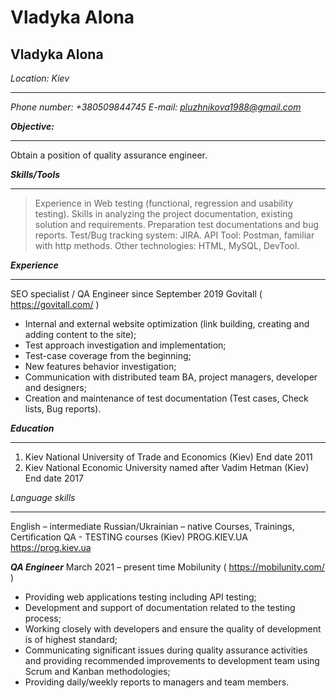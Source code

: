 # Vladyka Alona
## Vladyka Alona

*Location: Kiev*
****
*Phone number: +380509844745*
*E-mail: pluzhnikova1988@gmail.com*

***Objective:***
****
Obtain a position of quality assurance engineer.

***Skills/Tools***
****
> Experience in Web testing (functional, regression and usability testing). 
Skills in analyzing the project documentation, existing solution and requirements.
Preparation test documentations and bug reports.
Test/Bug tracking system: JIRA. 
API Tool: Postman, familiar with http methods.
Other technologies: HTML, MySQL, DevTool.

***Experience***
****
SEO specialist / QA Engineer
since September 2019
Govitall ( https://govitall.com/ )
* Internal and external website optimization (link building, creating and adding content to the site);
* Test approach investigation and implementation;
* Test-case coverage from the beginning;
* New features behavior investigation;
* Communication with distributed team BA, project managers, developer and designers;
* Creation and maintenance of test documentation (Test cases, Check lists, Bug reports).

***Education***
****
1. Kiev National University of Trade and Economics (Kiev)
End date 2011
2. Kiev National Economic University named after Vadim Hetman (Kiev)
End date 2017

*Language skills*
****
English – intermediate
Russian/Ukrainian – native
Courses, Trainings, Certification
QA - TESTING courses (Kiev)
PROG.KIEV.UA
https://prog.kiev.ua

***QA Engineer***
March 2021 – present time
Mobilunity ( https://mobilunity.com/ )
- Providing web applications testing including API testing;
- Development and support of documentation related to the testing process;
- Working closely with developers and ensure the quality of development is of highest standard;
- Communicating significant issues during quality assurance activities and providing recommended 
improvements to development team using Scrum and Kanban methodologies;
- Providing daily/weekly reports to managers and team members.